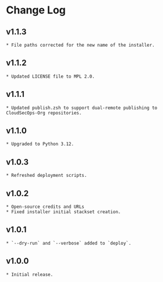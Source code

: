 # Change Log

## v1.1.3
    * File paths corrected for the new name of the installer.

## v1.1.2
    * Updated LICENSE file to MPL 2.0.


## v1.1.1
    * Updated publish.zsh to support dual-remote publishing to CloudSecOps-Org repositories.

## v1.1.0
    * Upgraded to Python 3.12.

## v1.0.3
    * Refreshed deployment scripts.

## v1.0.2
    * Open-source credits and URLs
    * Fixed installer initial stackset creation.

## v1.0.1
    * `--dry-run` and `--verbose` added to `deploy`.

## v1.0.0
    * Initial release.
